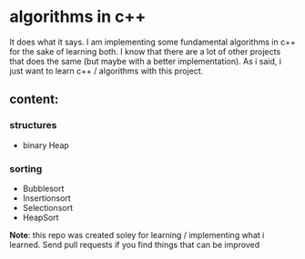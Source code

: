 # algorithms in c++

It does what it says. I am implementing some fundamental algorithms in c++ for
the sake of learning both. I know that there are a lot of other projects that
does the same (but maybe with a better implementation). As i said, i just want
to learn c++ / algorithms with this project.

## content:

### structures
- binary Heap

### sorting
- Bubblesort
- Insertionsort
- Selectionsort
- HeapSort

__Note__: this repo was created soley for learning / implementing what i
learned. Send pull requests if you find things that can be improved
